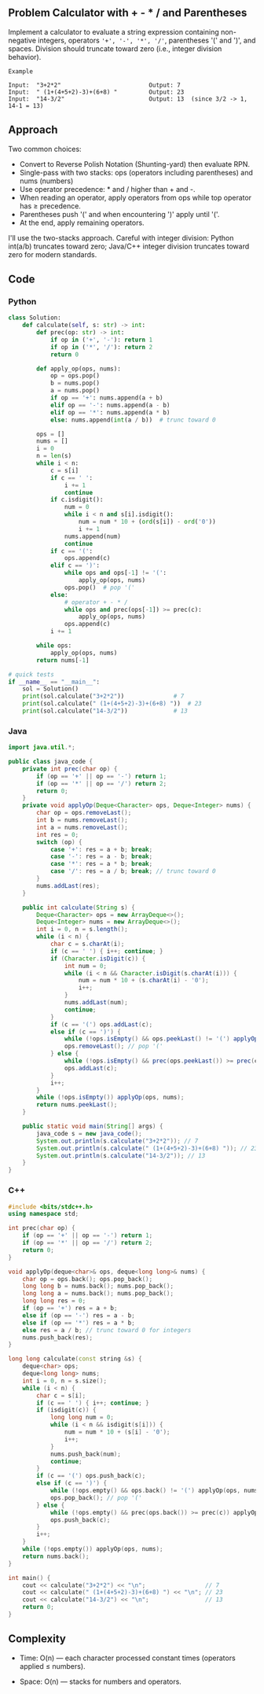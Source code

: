 ## Problem Calculator with + - * / and Parentheses

Implement a calculator to evaluate a string expression containing non-negative integers, operators `'+', '-', '*', '/'`, parentheses '(' and ')', and spaces. Division should truncate toward zero (i.e., integer division behavior).

```
Example

Input:  "3+2*2"                         Output: 7
Input:  " (1+(4+5+2)-3)+(6+8) "         Output: 23
Input:  "14-3/2"                        Output: 13  (since 3/2 -> 1, 14-1 = 13)

```

## Approach
Two common choices:

- Convert to Reverse Polish Notation (Shunting-yard) then evaluate RPN.
- Single-pass with two stacks: ops (operators including parentheses) and nums (numbers)
- Use operator precedence: * and / higher than + and -.
- When reading an operator, apply operators from ops while top operator has ≥ precedence.
- Parentheses push '(' and when encountering ')' apply until '('.
- At the end, apply remaining operators.

I'll use the two-stacks approach. Careful with integer division: Python int(a/b) truncates toward zero; Java/C++ integer division truncates toward zero for modern standards.

## Code

### Python 
```python
class Solution:
    def calculate(self, s: str) -> int:
        def prec(op: str) -> int:
            if op in ('+', '-'): return 1
            if op in ('*', '/'): return 2
            return 0

        def apply_op(ops, nums):
            op = ops.pop()
            b = nums.pop()
            a = nums.pop()
            if op == '+': nums.append(a + b)
            elif op == '-': nums.append(a - b)
            elif op == '*': nums.append(a * b)
            else: nums.append(int(a / b))  # trunc toward 0

        ops = []
        nums = []
        i = 0
        n = len(s)
        while i < n:
            c = s[i]
            if c == ' ':
                i += 1
                continue
            if c.isdigit():
                num = 0
                while i < n and s[i].isdigit():
                    num = num * 10 + (ord(s[i]) - ord('0'))
                    i += 1
                nums.append(num)
                continue
            if c == '(':
                ops.append(c)
            elif c == ')':
                while ops and ops[-1] != '(':
                    apply_op(ops, nums)
                ops.pop()  # pop '('
            else:
                # operator + - * /
                while ops and prec(ops[-1]) >= prec(c):
                    apply_op(ops, nums)
                ops.append(c)
            i += 1

        while ops:
            apply_op(ops, nums)
        return nums[-1]

# quick tests
if __name__ == "__main__":
    sol = Solution()
    print(sol.calculate("3+2*2"))              # 7
    print(sol.calculate(" (1+(4+5+2)-3)+(6+8) "))  # 23
    print(sol.calculate("14-3/2"))             # 13
```

### Java
```java
import java.util.*;

public class java_code {
    private int prec(char op) {
        if (op == '+' || op == '-') return 1;
        if (op == '*' || op == '/') return 2;
        return 0;
    }
    private void applyOp(Deque<Character> ops, Deque<Integer> nums) {
        char op = ops.removeLast();
        int b = nums.removeLast();
        int a = nums.removeLast();
        int res = 0;
        switch (op) {
            case '+': res = a + b; break;
            case '-': res = a - b; break;
            case '*': res = a * b; break;
            case '/': res = a / b; break; // trunc toward 0
        }
        nums.addLast(res);
    }

    public int calculate(String s) {
        Deque<Character> ops = new ArrayDeque<>();
        Deque<Integer> nums = new ArrayDeque<>();
        int i = 0, n = s.length();
        while (i < n) {
            char c = s.charAt(i);
            if (c == ' ') { i++; continue; }
            if (Character.isDigit(c)) {
                int num = 0;
                while (i < n && Character.isDigit(s.charAt(i))) {
                    num = num * 10 + (s.charAt(i) - '0');
                    i++;
                }
                nums.addLast(num);
                continue;
            }
            if (c == '(') ops.addLast(c);
            else if (c == ')') {
                while (!ops.isEmpty() && ops.peekLast() != '(') applyOp(ops, nums);
                ops.removeLast(); // pop '('
            } else {
                while (!ops.isEmpty() && prec(ops.peekLast()) >= prec(c)) applyOp(ops, nums);
                ops.addLast(c);
            }
            i++;
        }
        while (!ops.isEmpty()) applyOp(ops, nums);
        return nums.peekLast();
    }

    public static void main(String[] args) {
        java_code s = new java_code();
        System.out.println(s.calculate("3+2*2")); // 7
        System.out.println(s.calculate(" (1+(4+5+2)-3)+(6+8) ")); // 23
        System.out.println(s.calculate("14-3/2")); // 13
    }
}
```

### C++
```cpp
#include <bits/stdc++.h>
using namespace std;

int prec(char op) {
    if (op == '+' || op == '-') return 1;
    if (op == '*' || op == '/') return 2;
    return 0;
}

void applyOp(deque<char>& ops, deque<long long>& nums) {
    char op = ops.back(); ops.pop_back();
    long long b = nums.back(); nums.pop_back();
    long long a = nums.back(); nums.pop_back();
    long long res = 0;
    if (op == '+') res = a + b;
    else if (op == '-') res = a - b;
    else if (op == '*') res = a * b;
    else res = a / b; // trunc toward 0 for integers
    nums.push_back(res);
}

long long calculate(const string &s) {
    deque<char> ops;
    deque<long long> nums;
    int i = 0, n = s.size();
    while (i < n) {
        char c = s[i];
        if (c == ' ') { i++; continue; }
        if (isdigit(c)) {
            long long num = 0;
            while (i < n && isdigit(s[i])) {
                num = num * 10 + (s[i] - '0');
                i++;
            }
            nums.push_back(num);
            continue;
        }
        if (c == '(') ops.push_back(c);
        else if (c == ')') {
            while (!ops.empty() && ops.back() != '(') applyOp(ops, nums);
            ops.pop_back(); // pop '('
        } else {
            while (!ops.empty() && prec(ops.back()) >= prec(c)) applyOp(ops, nums);
            ops.push_back(c);
        }
        i++;
    }
    while (!ops.empty()) applyOp(ops, nums);
    return nums.back();
}

int main() {
    cout << calculate("3+2*2") << "\n";                 // 7
    cout << calculate(" (1+(4+5+2)-3)+(6+8) ") << "\n"; // 23
    cout << calculate("14-3/2") << "\n";                // 13
    return 0;
}
```

## Complexity
- Time: O(n) — each character processed constant times (operators applied ≤ numbers).

- Space: O(n) — stacks for numbers and operators.